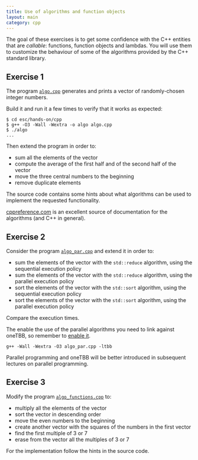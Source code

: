 ```yaml
---
title: Use of algorithms and function objects
layout: main
category: cpp
---
```


The goal of these exercises is to get some confidence with the C++ entities that
are _callable_: functions, function objects and lambdas. You will use them to
customize the behaviour of some of the algorithms provided by the C++ standard
library.

## Exercise 1

The program [`algo.cpp`]({{site.exercises_repo}}/hands-on/cpp/algo.cpp)
generates and prints a vector of randomly-chosen integer numbers.

Build it and run it a few times to verify that it works as expected:

```shell
$ cd esc/hands-on/cpp
$ g++ -O3 -Wall -Wextra -o algo algo.cpp
$ ./algo
...
```

Then extend the program in order to:

* sum all the elements of the vector
* compute the average of the first half and of the second half of the vector
* move the three central numbers to the beginning
* remove duplicate elements

The source code contains some hints about what algorithms can be used to
implement the requested functionality.

[cppreference.com](http://en.cppreference.com/w/cpp/algorithm) is an excellent
source of documentation for the algorithms (and C++ in general).

## Exercise 2

Consider the program
[`algo_par.cpp`]({{site.exercises_repo}}/hands-on/cpp/algo_par.cpp) and extend
it in order to:

* sum the elements of the vector with the `std::reduce` algorithm, using the
  sequential execution policy
* sum the elements of the vector with the `std::reduce` algorithm, using the
  parallel execution policy
* sort the elements of the vector with the `std::sort` algorithm, using the
  sequential execution policy
* sort the elements of the vector with the `std::sort` algorithm, using the
  parallel execution policy

Compare the execution times.

The enable the use of the parallel algorithms you need to link against oneTBB,
so remember to [enable it]({{site.baseurl}}/basic/environment.html).

```shell
g++ -Wall -Wextra -O3 algo_par.cpp -ltbb
```

Parallel programming and oneTBB will be better introduced in subsequent lectures
on parallel programming.

## Exercise 3

Modify the program
[`algo_functions.cpp`]({{site.exercises_repo}}/hands-on/cpp/algo_functions.cpp)
to:

* multiply all the elements of the vector
* sort the vector in descending order
* move the even numbers to the beginning
* create another vector with the squares of the numbers in the first vector
* find the first multiple of 3 or 7
* erase from the vector all the multiples of 3 or 7

For the implementation follow the hints in the source code.
